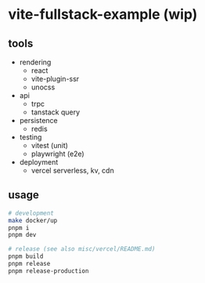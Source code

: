 # vite-fullstack-example (wip)

## tools

- rendering
  - react
  - vite-plugin-ssr
  - unocss
- api
  - trpc
  - tanstack query
- persistence
  - redis
- testing
  - vitest (unit)
  - playwright (e2e)
- deployment
  - vercel serverless, kv, cdn

## usage

```sh
# development
make docker/up
pnpm i
pnpm dev

# release (see also misc/vercel/README.md)
pnpm build
pnpm release
pnpm release-production
```
